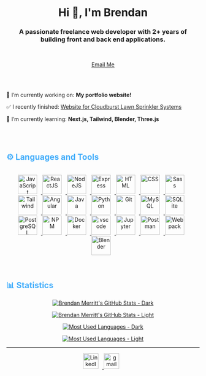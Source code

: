 <h1 align="center">Hi 👋, I'm Brendan</h1>
<h3 align="center">A passionate freelance web developer with 2+ years of building front and back end applications.</h3>
<br>
<div align="center">

[Email Me](mailto:brendanmerritt1@gmail.com)

<br>
<br>

</div>


🔭 I’m currently working on: **My portfolio website!**

✅ I recently finished: [Website for Cloudburst Lawn Sprinkler Systems](https://cloudburstsprinkler.com/)

🌱 I’m currently learning: **Next.js, Tailwind, Blender, Three.js** 

<br>
<br>

<!-- Languages and Tools -->

<h2 style="color: #44AEFB">⚙️ Languages and Tools</h2>
<br>   
<div align="center">
  <a href="https://developer.mozilla.org/en-US/docs/Web/JavaScript" target="_blank" rel="noreferrer">
      <img  alt="JavaScript" height="50px" style="padding-right:10px;" src="https://cdn.jsdelivr.net/gh/devicons/devicon/icons/javascript/javascript-plain.svg"/>
  </a>
<!--   <a href="https://www.typescriptlang.org/" target="_blank" rel="noreferrer">
      <img  alt="TypeScript" height="50px" style="padding-right:10px; ;" src="https://cdn.jsdelivr.net/gh/devicons/devicon/icons/typescript/typescript-plain.svg"/>
  </a> -->
  <a href="https://reactjs.org/" target="_blank" rel="noreferrer">
      <img  alt="ReactJS" height="50px" style="padding-right:10px;" src="https://cdn.jsdelivr.net/gh/devicons/devicon/icons/react/react-original.svg" />
  </a>
  <a href="https://nodejs.org/en/" target="_blank" rel="noreferrer">
      <img  alt="NodeJS" height="50px" style="padding-right:10px;" src="https://cdn.jsdelivr.net/gh/devicons/devicon/icons/nodejs/nodejs-original.svg"/>
  </a>
  <a href="https://expressjs.com/" target="_blank" rel="noreferrer">
      <img  alt="Express" height="50px" style="padding-right:10px;" src="https://cdn.jsdelivr.net/gh/devicons/devicon/icons/express/express-original-wordmark.svg"/>
  </a>
  <a href="https://developer.mozilla.org/en-US/docs/Web/HTML" target="_blank" rel="noreferrer">
      <img  alt="HTML" height="50px" style="padding-right:10px;" src="https://cdn.jsdelivr.net/gh/devicons/devicon/icons/html5/html5-original.svg"/>
  </a>
  <a href="https://developer.mozilla.org/en-US/docs/Web/CSS" target="_blank" rel="noreferrer">
      <img  alt="CSS" height="50px" style="padding-right:10px;" src="https://cdn.jsdelivr.net/gh/devicons/devicon/icons/css3/css3-original.svg"/>
  </a>
  <a href="https://sass-lang.com/" target="_blank" rel="noreferrer">
      <img  alt="Sass" height="50px" style="padding-right:10px;" src="https://cdn.jsdelivr.net/gh/devicons/devicon/icons/sass/sass-original.svg"/>
  </a>
  <a href="https://tailwindcss.com/" target="_blank" rel="noreferrer">
      <img  alt="Tailwind" height="50px" style="padding-right:10px;"src="https://cdn.jsdelivr.net/gh/devicons/devicon/icons/tailwindcss/tailwindcss-plain.svg"/>
  </a>
  <a href="https://angular.io/" target="_blank" rel="noreferrer">
      <img  alt="Angular" height="50px" style="padding-right:10px;"src="https://cdn.jsdelivr.net/gh/devicons/devicon/icons/angularjs/angularjs-original.svg" />
  </a>
  <a href="https://www.java.com/en/" target="_blank" rel="noreferrer">
      <img  alt="Java" height="50px" style="padding-right:10px;" src="https://cdn.jsdelivr.net/gh/devicons/devicon/icons/java/java-original.svg"/>
  </a>    
  <a href="https://www.python.org/" target="_blank" rel="noreferrer">
      <img  alt="Python" height="50px" style="padding-right:10px;" src="https://cdn.jsdelivr.net/gh/devicons/devicon/icons/python/python-original.svg"/>
  </a>
  <a href="https://git-scm.com/" target="_blank" rel="noreferrer">
      <img  alt="Git" height="50px" style="padding-right:10px;" src="https://cdn.jsdelivr.net/gh/devicons/devicon/icons/git/git-original.svg"/>
  </a>
  <a href="https://www.mysql.com/" target="_blank" rel="noreferrer">
      <img  alt="MySQL" height="50px" style="padding-right:10px;" src="https://cdn.jsdelivr.net/gh/devicons/devicon/icons/mysql/mysql-original-wordmark.svg"/>
  </a>
  <a href="https://www.sqlite.org/index.html" target="_blank" rel="noreferrer">
      <img  alt="SQLite" height="50px" style="padding-right:10px;" src="https://cdn.jsdelivr.net/gh/devicons/devicon/icons/sqlite/sqlite-original.svg"/>
  </a>
  <a href="https://www.postgresql.org/" target="_blank" rel="noreferrer">
      <img  alt="PostgreSQL" height="50px" style="padding-right:10px;" src="https://cdn.jsdelivr.net/gh/devicons/devicon/icons/postgresql/postgresql-original-wordmark.svg"/>
  </a>
  <a href="https://www.npmjs.com/" target="_blank" rel="noreferrer">
      <img  alt="NPM" height="50px" style="padding-right:10px;" src="https://cdn.jsdelivr.net/gh/devicons/devicon/icons/npm/npm-original-wordmark.svg"/>
  </a>
  <a href="https://www.docker.com/" target="_blank" rel="noreferrer">
      <img  alt="Docker" height="50px" style="padding-right:10px;" src="https://cdn.jsdelivr.net/gh/devicons/devicon/icons/docker/docker-plain-wordmark.svg"/>
  </a>
  <a href="https://code.visualstudio.com/" target="_blank" rel="noreferrer">
      <img  alt="vscode" height="50px" style="padding-right:10px;"src="https://cdn.jsdelivr.net/gh/devicons/devicon/icons/vscode/vscode-original.svg"/>
  </a>
  <a href="http://jupyter.org/" target="_blank" rel="noreferrer">
      <img  alt="Jupyter" height="50px" style="padding-right:10px;"src="https://cdn.jsdelivr.net/gh/devicons/devicon/icons/jupyter/jupyter-original-wordmark.svg"/>
  </a>
  <a href="https://www.postman.com/" target="_blank" rel="noreferrer">
      <img  alt="Postman" height="50px" style="padding-right:10px;"src="https://www.vectorlogo.zone/logos/getpostman/getpostman-icon.svg"/>
  </a>
  <a href="https://webpack.js.org/" target="_blank" rel="noreferrer">
      <img  alt="Webpack" height="50px" style="padding-right:10px;"src="https://cdn.jsdelivr.net/gh/devicons/devicon/icons/webpack/webpack-original.svg"/>
  </a>
  <a href="https://www.blender.org/" target="_blank" rel="noreferrer">
      <img  alt="Blender" height="50px" style="padding-right:10px;"src="https://cdn.jsdelivr.net/gh/devicons/devicon/icons/blender/blender-original.svg"/>
  </a>
</div>
<br>
<br>

<!-- Statistics -->

<h2 style="color: #44AEFB">📊 Statistics</h2>

<div class="stats" align="center">

[![Brendan Merritt's GitHub Stats - Dark](https://github-profile-stats-brendanmerritt1.vercel.app/api?username=brendanmerritt1&hide=stars&count_private=true&show_icons=true&theme=vue-dark#gh-dark-mode-only&border_radius=20)](https://github.com/anuraghazra/github-readme-stats#gh-dark-mode-only)

[![Brendan Merritt's GitHub Stats - Light](https://github-profile-stats-brendanmerritt1.vercel.app/api?username=brendanmerritt1&hide=stars&count_private=true&show_icons=true&theme=vue#gh-light-mode-only&border_radius=20)](https://github.com/anuraghazra/github-readme-stats#gh-light-mode-only)

[![Most Used Languages - Dark](https://github-profile-stats-brendanmerritt1.vercel.app/api/top-langs/?username=brendanmerritt1&layout=compact&show_icons=true&theme=vue-dark&hide=c&langs_count=5border_radius=20)](https://github.com/anuraghazra/github-readme-stats#gh-dark-mode-only)

[![Most Used Languages - Light](https://github-profile-stats-brendanmerritt1.vercel.app/api/top-langs/?username=brendanmerritt1&layout=compact&show_icons=true&theme=vue&hide=c&langs_count=5border_radius=20)](https://github.com/anuraghazra/github-readme-stats#gh-light-mode-only)

</div>

---

<!-- Footer -->

<div class="footer" align="center" style="margin:15px;">
    <a href="https://www.linkedin.com/in/brendanmerritt1/" target="_blank">
        <img style="margin:0 10px 10px 0;" src="https://cdn.jsdelivr.net/gh/devicons/devicon/icons/linkedin/linkedin-original.svg" alt="LinkedIn" width="40px"/>
    </a>
    <a href="mailto:brendanmerritt1@gmail.com" target="_blank">
        <img style="margin:0 10px 10px 0;" src="https://user-images.githubusercontent.com/78341798/194531383-ddb2b774-5bb9-491c-b601-4a4a7d9792fb.svg" alt="gmail" width="40px"/>
    </a>
</div>
